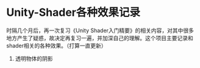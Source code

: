 # Unity-Shader各种效果记录
时隔几个月后，再一次复习《Unity Shader入门精要》的相关内容，对其中很多地方产生了疑惑，故决定再复习一遍，并加深自己的理解。这个项目主要记录和shader相关的各种效果。（打算一直更新）

1. 透明物体的阴影

   

